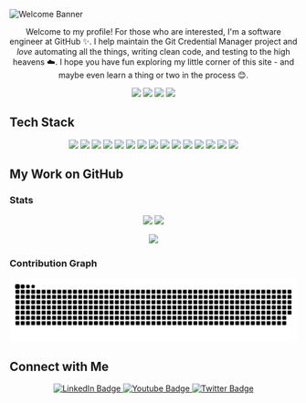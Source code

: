 ![Welcome Banner](https://github.com/ldennington/ldennington/assets/11321782/921a554f-777e-444a-9f1c-085fdb3db57f)

<p align="center">
Welcome to my profile! For those who are interested, I'm a software engineer at GitHub ✨. I help maintain the Git Credential Manager project and <i>love</i> automating all the things, writing clean code, and testing to the high heavens ☁️. I hope you have fun exploring my little corner of this site - and maybe even learn a thing or two in the process 😊.
<p></p>

<p align="center">
 <img src="https://badges.pufler.dev/visits/ldennington/ldennington/?color=7fffd4&style=for-the-badge"/> 
 <img src="https://badges.pufler.dev/years/ldennington/?color=7fffd4&style=for-the-badge"/>
 <img src="https://badges.pufler.dev/repos/ldennington/?color=7fffd4&style=for-the-badge"/>
 <img src="https://badges.pufler.dev/commits/monthly/ldennington/?color=7fffd4&style=for-the-badge" />
</p>

## Tech Stack

<p align="center">
  <img src="https://img.shields.io/badge/c%23-%23239120.svg?style=for-the-badge&logo=c-sharp&logoColor=white" />
  <img src="https://img.shields.io/badge/.NET-5C2D91?style=for-the-badge&logo=.net&logoColor=white" />
  <img src="https://img.shields.io/badge/python-3670A0?style=for-the-badge&logo=python&logoColor=ffdd54" />
  <img src="https://img.shields.io/badge/typescript-%23007ACC.svg?style=for-the-badge&logo=typescript&logoColor=white" />
  <img src="https://img.shields.io/badge/go-%2300ADD8.svg?style=for-the-badge&logo=go&logoColor=white" />
  <img src="https://img.shields.io/badge/github%20actions-%232671E5.svg?style=for-the-badge&logo=githubactions&logoColor=white" />
  <img src="https://img.shields.io/badge/shell_script-%23121011.svg?style=for-the-badge&logo=gnu-bash&logoColor=white" />
  <img src="https://img.shields.io/badge/PowerShell-%235391FE.svg?style=for-the-badge&logo=powershell&logoColor=white" />
  <img src="https://img.shields.io/badge/azure-%230072C6.svg?style=for-the-badge&logo=microsoftazure&logoColor=white" />
  <img src="https://img.shields.io/badge/GoogleCloud-%234285F4.svg?style=for-the-badge&logo=google-cloud&logoColor=white" />
  <img src="https://img.shields.io/badge/markdown-%23000000.svg?style=for-the-badge&logo=markdown&logoColor=white" />
  <img src="https://img.shields.io/badge/latex-%23008080.svg?style=for-the-badge&logo=latex&logoColor=white" />
  <img src="https://img.shields.io/badge/Linux-FCC624?style=for-the-badge&logo=linux&logoColor=black" />
  <img src="https://img.shields.io/badge/Windows-0078D6?style=for-the-badge&logo=windows&logoColor=white" />
  <img src="https://img.shields.io/badge/mac%20os-000000?style=for-the-badge&logo=macos&logoColor=F0F0F0" />
</p>

## My Work on GitHub

### Stats
<p align="center">
  <img src="https://github-readme-stats.vercel.app/api?username=ldennington&show_icons=true&theme=radical" />
  <img height=195 src="https://github-readme-stats.vercel.app/api/top-langs/?username=ldennington&theme=radical&layout=donut" />
</p>
<p align="center">
  <img src="https://github-readme-streak-stats.herokuapp.com/?user=ldennington&theme=radical" />
</p>

### Contribution Graph
<picture align="center">
  <source media="(prefers-color-scheme: dark)" srcset="https://raw.githubusercontent.com/ldennington/ldennington/output/github-contribution-grid-snake-dark.svg">
  <source media="(prefers-color-scheme: light)" srcset="https://raw.githubusercontent.com/ldennington/ldennington/output/github-contribution-grid-snake.svg">
  <img alt="github contribution grid snake animation" src="https://raw.githubusercontent.com/ldennington/ldennington/output/github-contribution-grid-snake.svg">
</picture>

## Connect with Me
<p align="center">
  <a href="https://www.linkedin.com/in/lessleydennington">
    <img src="https://img.shields.io/badge/LinkedIn-0077B5?style=for-the-badge&logo=linkedin&logoColor=white" alt="LinkedIn Badge"/>
  </a>
  <a href="https://www.instagram.com/life.of.lessley/">
    <img src="https://img.shields.io/badge/Instagram-C13584?style=for-the-badge&logo=instagram&logoColor=white" alt="Youtube Badge"/>
  </a>
  <a href="https://www.facebook.com/lessley.dennington/">
    <img src="https://img.shields.io/badge/Facebook-4267B2?style=for-the-badge&logo=facebook&logoColor=white" alt="Twitter Badge"/>
  </a>
</p>
